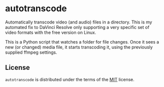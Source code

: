 # autotranscode

Automatically transcode video (and audio) files in a directory. This is my automated fix to DaVinci Resolve only supporting a very specific set of video formats with the free version on Linux.

This is a Python script that watches a folder for file changes. Once it sees a new (or changed) media file, it starts transcoding it, using the previously supplied ffmpeg settings.

## License

`autotranscode` is distributed under the terms of the [MIT](https://spdx.org/licenses/MIT.html) license.
